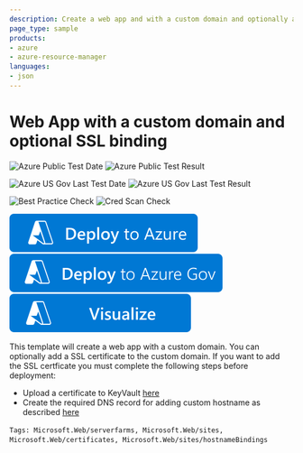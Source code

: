 ```yaml
---
description: Create a web app and with a custom domain and optionally add SSL certificate for https encryption.
page_type: sample
products:
- azure
- azure-resource-manager
languages:
- json
---
```

# Web App with a custom domain and optional SSL binding

![Azure Public Test Date](https://azurequickstartsservice.blob.core.windows.net/badges/quickstarts/microsoft.web/web-app-custom-domain-and-ssl/PublicLastTestDate.svg)
![Azure Public Test Result](https://azurequickstartsservice.blob.core.windows.net/badges/quickstarts/microsoft.web/web-app-custom-domain-and-ssl/PublicDeployment.svg)

![Azure US Gov Last Test Date](https://azurequickstartsservice.blob.core.windows.net/badges/quickstarts/microsoft.web/web-app-custom-domain-and-ssl/FairfaxLastTestDate.svg)
![Azure US Gov Last Test Result](https://azurequickstartsservice.blob.core.windows.net/badges/quickstarts/microsoft.web/web-app-custom-domain-and-ssl/FairfaxDeployment.svg)

![Best Practice Check](https://azurequickstartsservice.blob.core.windows.net/badges/quickstarts/microsoft.web/web-app-custom-domain-and-ssl/BestPracticeResult.svg)
![Cred Scan Check](https://azurequickstartsservice.blob.core.windows.net/badges/quickstarts/microsoft.web/web-app-custom-domain-and-ssl/CredScanResult.svg)

[![Deploy To Azure](https://raw.githubusercontent.com/Azure/azure-quickstart-templates/master/1-CONTRIBUTION-GUIDE/images/deploytoazure.svg?sanitize=true)](https://portal.azure.com/#create/Microsoft.Template/uri/https%3A%2F%2Fraw.githubusercontent.com%2FAzure%2Fazure-quickstart-templates%2Fmaster%2Fquickstarts%2Fmicrosoft.web%2Fweb-app-custom-domain-and-ssl%2Fazuredeploy.json)
[![Deploy To Azure US Gov](https://raw.githubusercontent.com/Azure/azure-quickstart-templates/master/1-CONTRIBUTION-GUIDE/images/deploytoazuregov.svg?sanitize=true)](https://portal.azure.us/#create/Microsoft.Template/uri/https%3A%2F%2Fraw.githubusercontent.com%2FAzure%2Fazure-quickstart-templates%2Fmaster%2Fquickstarts%2Fmicrosoft.web%2Fweb-app-custom-domain-and-ssl%2Fazuredeploy.json)
[![Visualize](https://raw.githubusercontent.com/Azure/azure-quickstart-templates/master/1-CONTRIBUTION-GUIDE/images/visualizebutton.svg?sanitize=true)](http://armviz.io/#/?load=https%3A%2F%2Fraw.githubusercontent.com%2FAzure%2Fazure-quickstart-templates%2Fmaster%2Fquickstarts%2Fmicrosoft.web%2Fweb-app-custom-domain-and-ssl%2Fazuredeploy.json)

This template will create a web app with a custom domain. You can optionally add a SSL certificate to the custom domain.  If you want to add the SSL certficate you must complete the following steps before deployment:

- Upload a certificate to KeyVault [here](https://github.com/Azure/azure-quickstart-templates/tree/master/quickstarts/microsoft.web/web-app-certificate-from-key-vault)
- Create the required DNS record for adding custom hostname as described [here](https://docs.microsoft.com/azure/app-service-web/web-sites-custom-domain-name)

`Tags: Microsoft.Web/serverfarms, Microsoft.Web/sites, Microsoft.Web/certificates, Microsoft.Web/sites/hostnameBindings`
